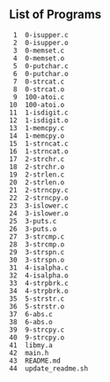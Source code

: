 ## List of Programs

     1	0-isupper.c
     2	0-isupper.o
     3	0-memset.c
     4	0-memset.o
     5	0-putchar.c
     6	0-putchar.o
     7	0-strcat.c
     8	0-strcat.o
     9	100-atoi.c
    10	100-atoi.o
    11	1-isdigit.c
    12	1-isdigit.o
    13	1-memcpy.c
    14	1-memcpy.o
    15	1-strncat.c
    16	1-strncat.o
    17	2-strchr.c
    18	2-strchr.o
    19	2-strlen.c
    20	2-strlen.o
    21	2-strncpy.c
    22	2-strncpy.o
    23	3-islower.c
    24	3-islower.o
    25	3-puts.c
    26	3-puts.o
    27	3-strcmp.c
    28	3-strcmp.o
    29	3-strspn.c
    30	3-strspn.o
    31	4-isalpha.c
    32	4-isalpha.o
    33	4-strpbrk.c
    34	4-strpbrk.o
    35	5-strstr.c
    36	5-strstr.o
    37	6-abs.c
    38	6-abs.o
    39	9-strcpy.c
    40	9-strcpy.o
    41	libmy.a
    42	main.h
    43	README.md
    44	update_readme.sh
